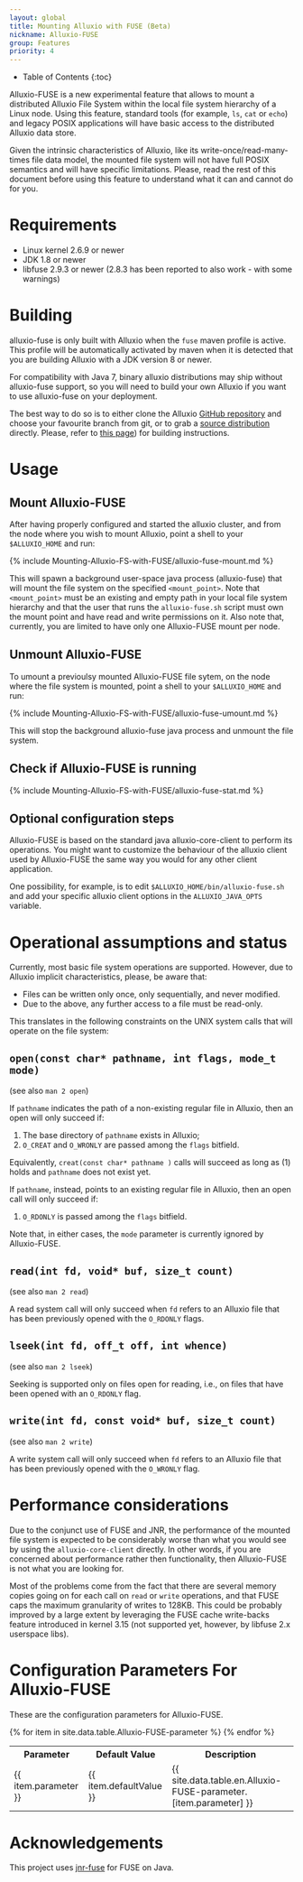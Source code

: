 ```yaml
---
layout: global
title: Mounting Alluxio with FUSE (Beta)
nickname: Alluxio-FUSE
group: Features
priority: 4
---
```


* Table of Contents
{:toc}

Alluxio-FUSE is a new experimental feature that allows to mount a distributed Alluxio File System
within the local file system hierarchy of a Linux node. Using this feature, standard tools
(for example, `ls`, `cat` or `echo`) and legacy POSIX applications will have basic access to
the distributed Alluxio data store.

Given the intrinsic characteristics of Alluxio, like its write-once/read-many-times file
data model, the mounted file system will not have full POSIX semantics and will have specific
limitations.  Please, read the rest of this document before using this feature to understand
what it can and cannot do for you.

# Requirements

* Linux kernel 2.6.9 or newer
* JDK 1.8 or newer
* libfuse 2.9.3 or newer
  (2.8.3 has been reported to also work - with some warnings)

# Building

alluxio-fuse is only built with Alluxio when the `fuse` maven profile is active. This
profile will be automatically activated by maven when it is detected that you are building
Alluxio with a JDK version 8 or newer.

For compatibility with Java 7, binary alluxio distributions may ship without alluxio-fuse
support, so you will need to build your own Alluxio if you want to use alluxio-fuse on your
deployment.

The best way to do so is to either clone the Alluxio [GitHub
repository](https://github.com/amplab/alluxio) and choose your favourite branch from git, or to
grab a [source distribution](https://github.com/amplab/alluxio/releases) directly. Please, refer to
[this page](Building-Alluxio-Master-Branch.html))
for building instructions.

# Usage

## Mount Alluxio-FUSE

After having properly configured and started the alluxio cluster, and from the node where you
wish to mount Alluxio, point a shell to your `$ALLUXIO_HOME` and run:

{% include Mounting-Alluxio-FS-with-FUSE/alluxio-fuse-mount.md %}

This will spawn a background user-space java process (alluxio-fuse) that will mount the file
system on the specified `<mount_point>`. Note that `<mount_point>` must be an existing and empty
path in your local file system hierarchy and that the user that runs the `alluxio-fuse.sh`
script must own the mount point and have read and write permissions on it. Also note that,
currently, you are limited to have only one Alluxio-FUSE mount per node.

## Unmount Alluxio-FUSE

To umount a previoulsy mounted Alluxio-FUSE file sytem, on the node where the file system is
mounted, point a shell to your `$ALLUXIO_HOME` and run:

{% include Mounting-Alluxio-FS-with-FUSE/alluxio-fuse-umount.md %}

This will stop the background alluxio-fuse java process and unmount the file system.

## Check if Alluxio-FUSE is running

{% include Mounting-Alluxio-FS-with-FUSE/alluxio-fuse-stat.md %}

## Optional configuration steps

Alluxio-FUSE is based on the standard java alluxio-core-client to perform its operations. You might
want to customize the behaviour of the alluxio client used by Alluxio-FUSE the same way you
would for any other client application.

One possibility, for example, is to edit `$ALLUXIO_HOME/bin/alluxio-fuse.sh` and add your
specific alluxio client options in the `ALLUXIO_JAVA_OPTS` variable.

# Operational assumptions and status

Currently, most basic file system operations are supported. However, due to Alluxio implicit
characteristics, please, be aware that:

* Files can be written only once, only sequentially, and never modified.
* Due to the above, any further access to a file must be read-only.

This translates in the following constraints on the UNIX system calls that will operate on the
file system:

## `open(const char* pathname, int flags, mode_t mode)`
(see also `man 2 open`)

If `pathname` indicates the path of a non-existing regular file in Alluxio, then an open will
only succeed if:

1. The base directory of `pathname` exists in Alluxio;
2. `O_CREAT` and `O_WRONLY` are passed among the `flags` bitfield.

Equivalently, `creat(const char* pathname )` calls will succeed as long as (1) holds and
`pathname` does not exist yet.

If `pathname`, instead, points to an existing regular file in Alluxio, then an open call will
only succeed if:

1. `O_RDONLY` is passed among the `flags` bitfield.

Note that, in either cases, the `mode` parameter is currently ignored by Alluxio-FUSE.

## `read(int fd, void* buf, size_t count)`
(see also `man 2 read`)

A read system call will only succeed when `fd` refers to an Alluxio file that has been previously
opened with the `O_RDONLY` flags.

## `lseek(int fd, off_t off, int whence)`
(see also `man 2 lseek`)

Seeking is supported only on files open for reading, i.e., on files that have been opened with an
`O_RDONLY` flag.

## `write(int fd, const void* buf, size_t count)`
(see also `man 2 write`)

A write system call will only succeed when `fd` refers to an Alluxio file that has been previously
opened  with the `O_WRONLY` flag.

# Performance considerations

Due to the conjunct use of FUSE and JNR, the performance of the mounted file system is expected
to be considerably worse than what you would see by using the `alluxio-core-client` directly. In other
words, if you are concerned about performance rather then functionality, then Alluxio-FUSE is
not what you are looking for.

Most of the problems come from the fact that there are several memory copies going on for each
call on `read` or `write` operations, and that FUSE caps the maximum granularity of writes to
128KB. This could be probably improved by a large extent by leveraging the FUSE cache write-backs
feature introduced in kernel 3.15 (not supported yet, however, by libfuse 2.x userspace libs).

# Configuration Parameters For Alluxio-FUSE

These are the configuration parameters for Alluxio-FUSE.

<table class="table table-striped">
<tr><th>Parameter</th><th>Default Value</th><th>Description</th></tr>
{% for item in site.data.table.Alluxio-FUSE-parameter %}
  <tr>
    <td>{{ item.parameter }}</td>
    <td>{{ item.defaultValue }}</td>
    <td>{{ site.data.table.en.Alluxio-FUSE-parameter.[item.parameter] }}</td>
  </tr>
{% endfor %}
</table>

# Acknowledgements

This project uses [jnr-fuse](https://github.com/SerCeMan/jnr-fuse) for FUSE on Java.
